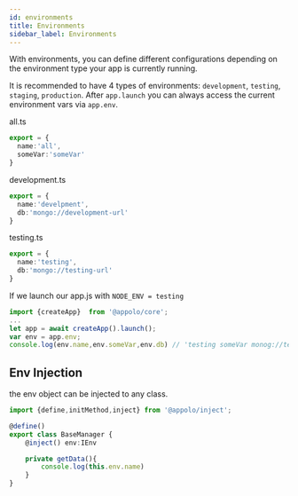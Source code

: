 ```yaml
---
id: environments
title: Environments
sidebar_label: Environments
---
```


With environments, you can define different configurations depending on the environment type your app is currently running.

It is recommended to have 4 types of environments: `development`, `testing`, `staging`, `production`.
After `app.launch` you can always access the current environment vars via `app.env`.

all.ts
```typescript
export = {
  name:'all',
  someVar:'someVar'
}
```
development.ts
```typescript
export = {
  name:'develpment',
  db:'mongo://development-url'
}
```
testing.ts
```typescript
export = {
  name:'testing',
  db:'mongo://testing-url'
}

```
If we launch our app.js with `NODE_ENV = testing`
```typescript
import {createApp}  from '@appolo/core';
...
let app = await createApp().launch();
var env = app.env;
console.log(env.name,env.someVar,env.db) // 'testing someVar monog://testing-url'
```

## Env Injection
the env object can be injected to any class.
```typescript
import {define,initMethod,inject} from '@appolo/inject';

@define()
export class BaseManager {
    @inject() env:IEnv

    private getData(){
        console.log(this.env.name)
    }
}

```
